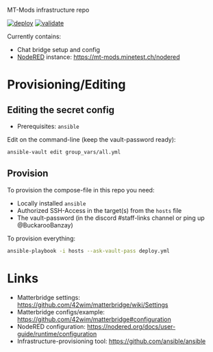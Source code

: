 
MT-Mods infrastructure repo

[![deploy](https://github.com/mt-mods/mt-mods-infra/actions/workflows/deployment.yml/badge.svg)](https://github.com/mt-mods/mt-mods-infra/actions/workflows/deployment.yml)
[![validate](https://github.com/mt-mods/mt-mods-infra/actions/workflows/validate.yml/badge.svg)](https://github.com/mt-mods/mt-mods-infra/actions/workflows/validate.yml)

Currently contains:
* Chat bridge setup and config
* [NodeRED](https://nodered.org/) instance: https://mt-mods.minetest.ch/nodered

# Provisioning/Editing

## Editing the secret config

* Prerequisites: `ansible`

Edit on the command-line (keep the vault-password ready):
```bash
ansible-vault edit group_vars/all.yml
```

## Provision

To provision the compose-file in this repo you need:
* Locally installed `ansible`
* Authorized SSH-Access in the target(s) from the `hosts` file
* The vault-password (in the discord #staff-links channel or ping up @BuckarooBanzay)

To provision everything:
```bash
ansible-playbook -i hosts --ask-vault-pass deploy.yml
```

# Links

* Matterbridge settings: https://github.com/42wim/matterbridge/wiki/Settings
* Matterbridge configs/example: https://github.com/42wim/matterbridge#configuration
* NodeRED configuration: https://nodered.org/docs/user-guide/runtime/configuration
* Infrastructure-provisioning tool: https://github.com/ansible/ansible
